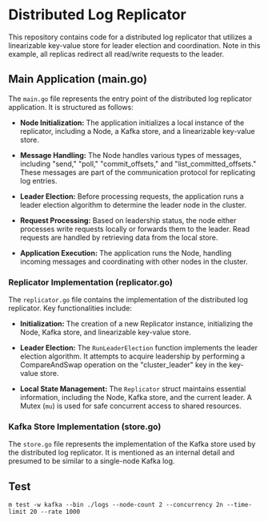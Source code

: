 # Distributed Log Replicator

This repository contains code for a distributed log replicator that utilizes a linearizable key-value store for leader election and coordination. Note in this example,
all replicas redirect all read/write requests to the leader.

## Main Application (main.go)

The `main.go` file represents the entry point of the distributed log replicator application. It is structured as follows:

- **Node Initialization:**
  The application initializes a local instance of the replicator, including a Node, a Kafka store, and a linearizable key-value store.

- **Message Handling:**
  The Node handles various types of messages, including "send," "poll," "commit_offsets," and "list_committed_offsets." These messages are part of the communication protocol for replicating log entries.

- **Leader Election:**
  Before processing requests, the application runs a leader election algorithm to determine the leader node in the cluster.

- **Request Processing:**
  Based on leadership status, the node either processes write requests locally or forwards them to the leader. Read requests are handled by retrieving data from the local store.

- **Application Execution:**
  The application runs the Node, handling incoming messages and coordinating with other nodes in the cluster.

### Replicator Implementation (replicator.go)

The `replicator.go` file contains the implementation of the distributed log replicator. Key functionalities include:

- **Initialization:**
  The creation of a new Replicator instance, initializing the Node, Kafka store, and linearizable key-value store.

- **Leader Election:**
  The `RunLeaderElection` function implements the leader election algorithm. It attempts to acquire leadership by performing a CompareAndSwap operation on the "cluster_leader" key in the key-value store.

- **Local State Management:**
  The `Replicator` struct maintains essential information, including the Node, Kafka store, and the current leader. A Mutex (`mu`) is used for safe concurrent access to shared resources.

### Kafka Store Implementation (store.go)

The `store.go` file represents the implementation of the Kafka store used by the distributed log replicator. It is mentioned as an internal detail and presumed to be similar to a single-node Kafka log. 

## Test

```
m test -w kafka --bin ./logs --node-count 2 --concurrency 2n --time-limit 20 --rate 1000
```